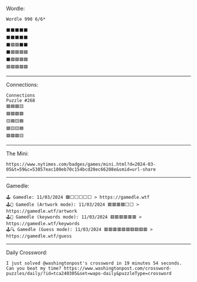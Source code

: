 Wordle:

    Wordle 990 6/6*
    
    ⬛⬛⬛⬛⬛
    ⬛⬛⬛⬛⬛
    ⬛🟩🟩⬛⬛
    ⬛🟩🟩🟩🟩
    ⬛🟩🟩🟩🟩
    🟩🟩🟩🟩🟩

---

Connections:

    Connections 
    Puzzle #268
    🟪🟦🟩🟨
    🟩🟩🟩🟩
    🟨🟦🟨🟦
    🟪🟨🟨🟦
    🟪🟪🟪🟨

---

The Mini:

    https://www.nytimes.com/badges/games/mini.html?d=2024-03-05&t=59&c=53857eac180eb70c154bcd20ec66208e&smid=url-share

---

Gamedle:

    🕹️ Gamedle: 11/03/2024 🟩⬜⬜⬜⬜⬜ > https://gamedle.wtf
    🕹️🎨 Gamedle (Artwork mode): 11/03/2024 🟥🟥🟥🟩⬜⬜ > https://gamedle.wtf/artwork
    🕹️🔑 Gamedle (keywords mode): 11/03/2024 🟥🟥🟥🟥🟥🟥 > https://gamedle.wtf/keywords
    🕹️🔍 Gamedle (Guess mode): 11/03/2024 🟥🟥🟥🟥🟥🟥🟥🟥🟥🟥 > https://gamedle.wtf/guess

---

Daily Crossword:

    I just solved @washingtonpost's crossword in 19 minutes 54 seconds. Can you beat my time? https://www.washingtonpost.com/crossword-puzzles/daily/?id=tca240305&set=wapo-daily&puzzleType=crossword
